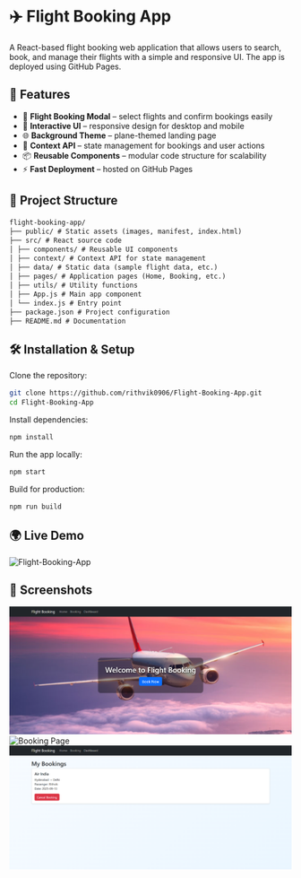 # ✈️ Flight Booking App

A React-based flight booking web application that allows users to search, book, and manage their flights with a simple and responsive UI. The app is deployed using GitHub Pages.

## 🚀 Features

- 🛫 **Flight Booking Modal** – select flights and confirm bookings easily  
- 📅 **Interactive UI** – responsive design for desktop and mobile  
- 🌐 **Background Theme** – plane-themed landing page  
- 📂 **Context API** – state management for bookings and user actions  
- 📦 **Reusable Components** – modular code structure for scalability  
- ⚡ **Fast Deployment** – hosted on GitHub Pages  

## 📁 Project Structure
```
flight-booking-app/
├── public/ # Static assets (images, manifest, index.html)
├── src/ # React source code
│ ├── components/ # Reusable UI components
│ ├── context/ # Context API for state management
│ ├── data/ # Static data (sample flight data, etc.)
│ ├── pages/ # Application pages (Home, Booking, etc.)
│ ├── utils/ # Utility functions
│ ├── App.js # Main app component
│ └── index.js # Entry point
├── package.json # Project configuration
├── README.md # Documentation
```

## 🛠️ Installation & Setup

Clone the repository:

```bash
git clone https://github.com/rithvik0906/Flight-Booking-App.git
cd Flight-Booking-App
```
Install dependencies:

```bash
npm install
```
Run the app locally:

```bash
npm start
```
Build for production:

```bash
npm run build
```
## 🌍 Live Demo

![Flight-Booking-App](https://rithvik0906.github.io/Flight-Booking-App)

## 📸 Screenshots

![Home Page](outputs/image1.png)
![Booking Page](outputs/image2.png)
![Dashboard Page](outputs/image3.png)
